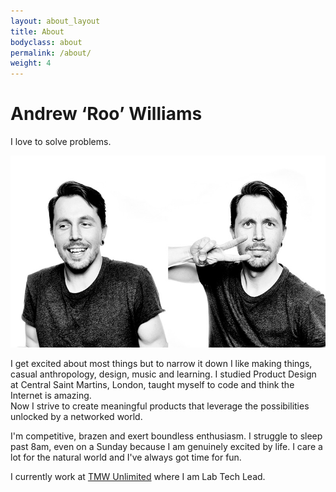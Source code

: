 ```yaml
---
layout: about_layout
title: About
bodyclass: about
permalink: /about/
weight: 4
---
```


<h1 class="section-title">Andrew ‘Roo’ Williams</h1>


<p class="tagline">I love to solve problems.</p>

<img src="/assets/images/roowilliams.jpg" />


I get excited about most things but to narrow it down I like making things, casual anthropology, design, music and learning. I studied Product Design at Central Saint Martins, London, taught myself to code and think the Internet is amazing.  
Now I strive to create meaningful products that leverage the possibilities unlocked by a networked world.

I'm competitive, brazen and exert boundless enthusiasm. I struggle to sleep past 8am, even on a Sunday because I am genuinely excited by life. I care a lot for the natural world and I've always got time for fun.

I currently work at <a href="http://wwww.tmwunlimited.com" target="_blank">TMW Unlimited</a> where I am Lab Tech Lead.

